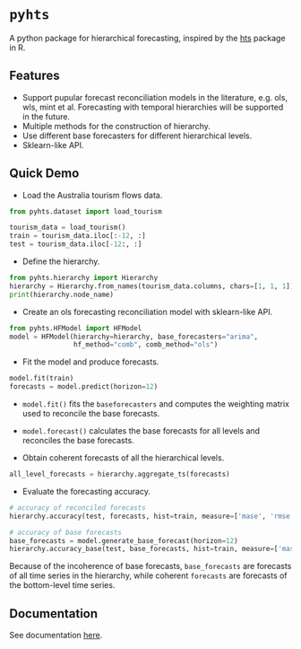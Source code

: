 # `pyhts`
A python package for hierarchical forecasting, inspired by the [hts](https://cran.r-project.org/web/packages/hts/index.html) package in R.

## Features

- Support pupular forecast reconciliation models in the literature, e.g. ols, wls, mint et al. Forecasting with temporal hierarchies will be supported in the future. 
- Multiple methods for the construction of hierarchy.
- Use different base forecasters for different hierarchical levels.
- Sklearn-like API.


## Quick Demo

- Load the Australia tourism flows data.

```python
from pyhts.dataset import load_tourism

tourism_data = load_tourism()
train = tourism_data.iloc[:-12, :]
test = tourism_data.iloc[-12:, :]
```


- Define the hierarchy.

```python
from pyhts.hierarchy import Hierarchy
hierarchy = Hierarchy.from_names(tourism_data.columns, chars=[1, 1, 1])
print(hierarchy.node_name)
```

- Create an ols forecasting reconciliation model with sklearn-like API.

```python
from pyhts.HFModel import HFModel
model = HFModel(hierarchy=hierarchy, base_forecasters="arima", 
                hf_method="comb", comb_method="ols")
```

- Fit the model and produce forecasts.

```python
model.fit(train)
forecasts = model.predict(horizon=12)
```

* `model.fit()` fits the `baseforecasters` and computes the weighting matrix used to reconcile the base forecasts.

* `model.forecast()` calculates the base forecasts for all levels and reconciles the base forecasts.

- Obtain coherent forecasts of all the hierarchical levels.

```python
all_level_forecasts = hierarchy.aggregate_ts(forecasts)
```

- Evaluate the forecasting accuracy.

```python
# accuracy of reconciled forecasts
hierarchy.accuracy(test, forecasts, hist=train, measure=['mase', 'rmse'])

# accuracy of base forecasts
base_forecasts = model.generate_base_forecast(horizon=12)
hierarchy.accuracy_base(test, base_forecasts, hist=train, measure=['mase', 'rmse'])
```

Because of the incoherence of base forecasts, `base_forecasts` are forecasts of all time series in the hierarchy, while coherent `forecasts` are forecasts of the bottom-level time series.  



## Documentation
See documentation [here](https://angelpone.github.io/pyhts/).
